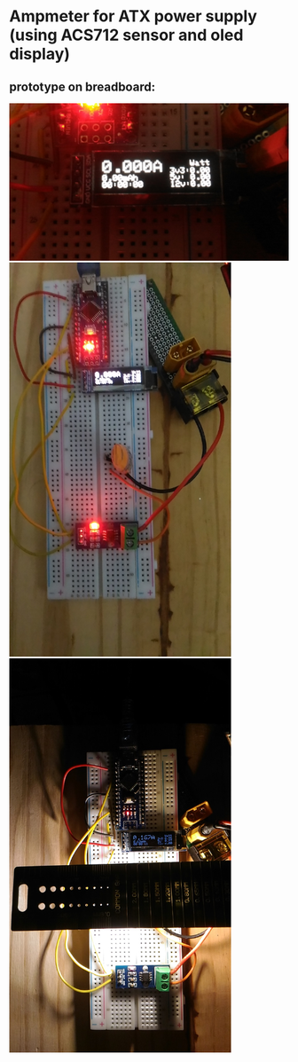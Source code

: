 Ampmeter for ATX power supply (using ACS712 sensor and oled display)
=====================


prototype on breadboard:
---------------------
<img src="assets/proto1.jpg" width="600">
<img src="assets/proto3.jpg" width="400">
<img src="assets/proto2.jpg" width="400">
